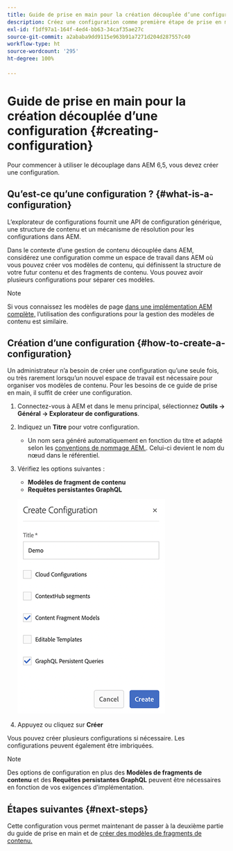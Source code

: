 ```yaml
---
title: Guide de prise en main pour la création découplée d’une configuration
description: Créez une configuration comme première étape de prise en main d’AEM 6.5 en mode découplé.
exl-id: f1df97a1-164f-4ed4-bb63-34caf35ae27c
source-git-commit: a2ababa9dd9115e963b91a7271d204d287557c40
workflow-type: ht
source-wordcount: '295'
ht-degree: 100%

---
```


# Guide de prise en main pour la création découplée d’une configuration {#creating-configuration}

Pour commencer à utiliser le découplage dans AEM 6,5, vous devez créer une configuration.

## Qu’est-ce qu’une configuration ?  {#what-is-a-configuration}

L’explorateur de configurations fournit une API de configuration générique, une structure de contenu et un mécanisme de résolution pour les configurations dans AEM.

Dans le contexte d’une gestion de contenu découplée dans AEM, considérez une configuration comme un espace de travail dans AEM où vous pouvez créer vos modèles de contenu, qui définissent la structure de votre futur contenu et des fragments de contenu. Vous pouvez avoir plusieurs configurations pour séparer ces modèles.

>[!NOTE]
>
>Si vous connaissez les modèles de page [dans une implémentation AEM complète,](/help/sites-authoring/templates.md) l’utilisation des configurations pour la gestion des modèles de contenu est similaire.

## Création d’une configuration {#how-to-create-a-configuration}

Un administrateur n’a besoin de créer une configuration qu’une seule fois, ou très rarement lorsqu’un nouvel espace de travail est nécessaire pour organiser vos modèles de contenu. Pour les besoins de ce guide de prise en main, il suffit de créer une configuration.

1. Connectez-vous à AEM et dans le menu principal, sélectionnez **Outils -> Général -> Explorateur de configurations**.
1. Indiquez un **Titre** pour votre configuration.
   * Un nom sera généré automatiquement en fonction du titre et adapté selon les [conventions de nommage AEM.](/help/sites-developing/naming-conventions.md). Celui-ci devient le nom du nœud dans le référentiel.
1. Vérifiez les options suivantes :
   * **Modèles de fragment de contenu**
   * **Requêtes persistantes GraphQL**

   ![Création d’une configuration](../assets/create-configuration.png)

1. Appuyez ou cliquez sur **Créer**

Vous pouvez créer plusieurs configurations si nécessaire. Les configurations peuvent également être imbriquées.

>[!NOTE]
>
>Des options de configuration en plus des **Modèles de fragments de contenu** et des **Requêtes persistantes GraphQL** peuvent être nécessaires en fonction de vos exigences d’implémentation.

## Étapes suivantes {#next-steps}

Cette configuration vous permet maintenant de passer à la deuxième partie du guide de prise en main et de [créer des modèles de fragments de contenu.](create-content-model.md)

<!--
>[!TIP]
>
>For complete details about the Configuration Browser, [see the Configuration Browser documentation.](/help/sites-developing/configurations.md)
-->
